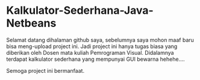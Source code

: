 # Kalkulator-Sederhana-Java-Netbeans

Selamat datang dihalaman github saya, sebelumnya saya mohon maaf baru bisa meng-upload project ini.
Jadi project ini hanya tugas biasa yang diberikan oleh Dosen mata kuliah Pemrograman Visual.
Didalamnya terdapat kalkulator sederhana yang mempunyai GUI bewarna hehehe....

Semoga project ini bermanfaat.
